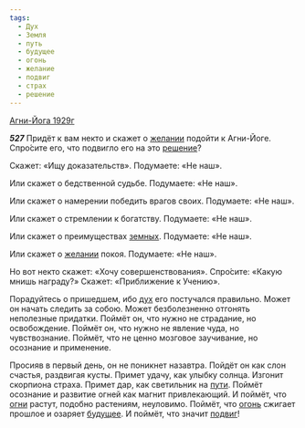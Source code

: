 ```yaml
---
tags:
  - Дух
  - Земля
  - путь
  - будущее
  - огонь
  - желание
  - подвиг
  - страх
  - решение
---
```


[Агни-Йога 1929г](/agni/1929)

___527___
Придёт к вам некто и скажет о [желании](/tag/#желание) подойти к Агни-Йоге. Спро́сите его, что подвигло его на это [решение](/tag/#решение)?   

Скажет: «Ищу доказательств». Подумаете: «Не наш».   

Или скажет о бедственной судьбе. Подумаете: «Не наш».   

Или скажет о намерении победить врагов своих. Подумаете: «Не наш».   

Или скажет о стремлении к богатству. Подумаете: «Не наш».   

Или скажет о преимуществах [земных](/tag/#Земля). Подумаете: «Не наш».   

Или скажет о [желании](/tag/#желание) покоя. Подумаете: «Не наш».   

Но вот некто скажет: «Хочу совершенствования». Спро́сите: «Какую мнишь награду?» Скажет: «Приближение к Учению».   

Порадуйтесь о пришедшем, ибо [дух](/tag/#Дух) его постучался правильно. Может он начать следить за собою. Может безболезненно отгонять неполезные придатки. Поймёт он, что нужно не страдание, но освобождение. Поймёт он, что нужно не явление чуда, но чувствознание. Поймёт, что не ценно мозговое заучивание, но осознание и применение.   

Просияв в первый день, он не поникнет назавтра. Пойдёт он как слон счастья, раздвигая кусты. Примет удачу, как улыбку солнца. Изгонит скорпиона страха. Примет дар, как светильник на [пути](/tag/#путь). Поймёт осознание и развитие огней как магнит привлекающий. И поймёт, что [огни](/tag/#[огонь](/tag/#огонь)) растут, подобно растениям, неуловимо. Поймёт, что [огонь](/tag/#огонь) сжигает прошлое и озаряет [будущее](/tag/#будущее). И поймёт, что значит [подвиг](/tag/#подвиг)!